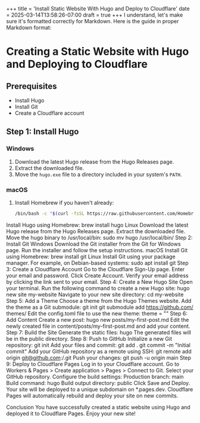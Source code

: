 +++
title = 'Install Static Website With Hugo and Deploy to Cloudflare'
date = 2025-03-14T13:58:26-07:00
draft = true
+++
I understand, let's make sure it's formatted correctly for Markdown. Here is the guide in proper Markdown format:

# Creating a Static Website with Hugo and Deploying to Cloudflare

## Prerequisites
- Install Hugo
- Install Git
- Create a Cloudflare account

## Step 1: Install Hugo
### Windows
1. Download the latest Hugo release from the Hugo Releases page.
2. Extract the downloaded file.
3. Move the `hugo.exe` file to a directory included in your system's `PATH`.

### macOS
1. Install Homebrew if you haven't already:
   ```bash
   /bin/bash -c "$(curl -fsSL https://raw.githubusercontent.com/Homebrew/install/HEAD/install.sh)"
Install Hugo using Homebrew:
brew install hugo
Linux
Download the latest Hugo release from the Hugo Releases page.
Extract the downloaded file.
Move the hugo binary to /usr/local/bin:
sudo mv hugo /usr/local/bin/
Step 2: Install Git
Windows
Download the Git installer from the Git for Windows page.
Run the installer and follow the setup instructions.
macOS
Install Git using Homebrew:
brew install git
Linux
Install Git using your package manager. For example, on Debian-based systems:
sudo apt install git
Step 3: Create a Cloudflare Account
Go to the Cloudflare Sign-Up page.
Enter your email and password.
Click Create Account.
Verify your email address by clicking the link sent to your email.
Step 4: Create a New Hugo Site
Open your terminal.
Run the following command to create a new Hugo site:
hugo new site my-website
Navigate to your new site directory:
cd my-website
Step 5: Add a Theme
Choose a theme from the Hugo Themes website.
Add the theme as a Git submodule:
git init
git submodule add https://github.com/<theme-repo> themes/<theme-name>
Edit the config.toml file to use the new theme:
theme = "<theme-name>"
Step 6: Add Content
Create a new post:
hugo new posts/my-first-post.md
Edit the newly created file in content/posts/my-first-post.md and add your content.
Step 7: Build the Site
Generate the static files:
hugo
The generated files will be in the public directory.
Step 8: Push to GitHub
Initialize a new Git repository:
git init
Add your files and commit:
git add .
git commit -m "Initial commit"
Add your GitHub repository as a remote using SSH:
git remote add origin git@github.com:<your-username>/<your-repo>.git
Push your changes:
git push -u origin main
Step 9: Deploy to Cloudflare Pages
Log in to your Cloudflare account.
Go to Workers & Pages > Create application > Pages > Connect to Git.
Select your GitHub repository.
Configure the build settings:
Production branch: main
Build command: hugo
Build output directory: public
Click Save and Deploy.
Your site will be deployed to a unique subdomain on *.pages.dev. Cloudflare Pages will automatically rebuild and deploy your site on new commits.

Conclusion
You have successfully created a static website using Hugo and deployed it to Cloudflare Pages. Enjoy your new site!
